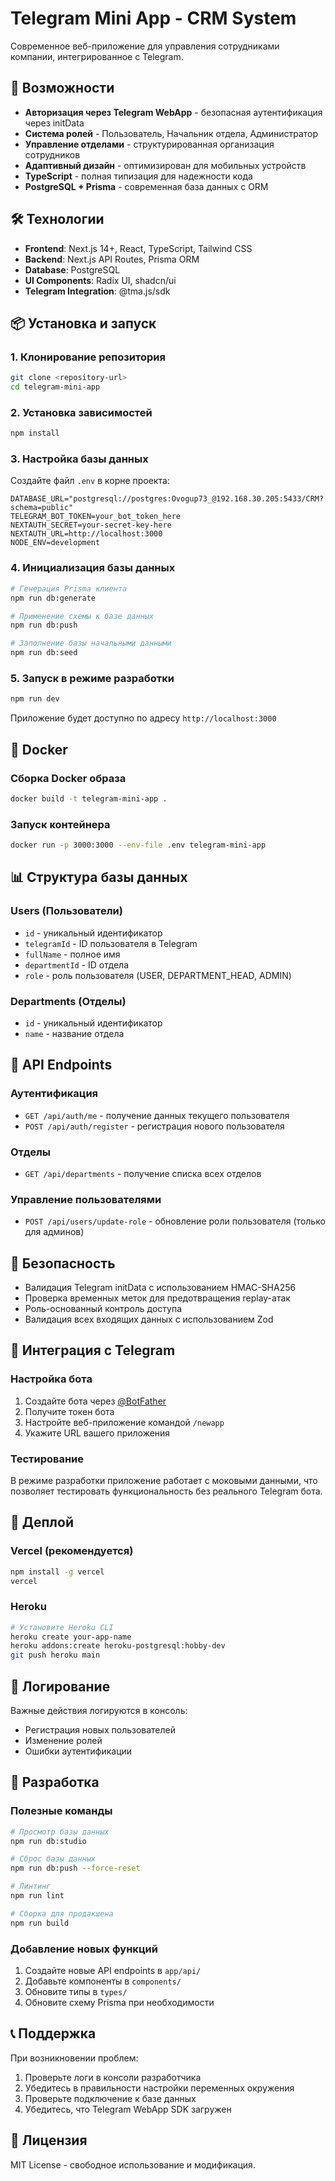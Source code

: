 # Telegram Mini App - CRM System

Современное веб-приложение для управления сотрудниками компании, интегрированное с Telegram.

## 🚀 Возможности

- **Авторизация через Telegram WebApp** - безопасная аутентификация через initData
- **Система ролей** - Пользователь, Начальник отдела, Администратор
- **Управление отделами** - структурированная организация сотрудников
- **Адаптивный дизайн** - оптимизирован для мобильных устройств
- **TypeScript** - полная типизация для надежности кода
- **PostgreSQL + Prisma** - современная база данных с ORM

## 🛠 Технологии

- **Frontend**: Next.js 14+, React, TypeScript, Tailwind CSS
- **Backend**: Next.js API Routes, Prisma ORM
- **Database**: PostgreSQL
- **UI Components**: Radix UI, shadcn/ui
- **Telegram Integration**: @tma.js/sdk

## 📦 Установка и запуск

### 1. Клонирование репозитория

```bash
git clone <repository-url>
cd telegram-mini-app
```

### 2. Установка зависимостей

```bash
npm install
```

### 3. Настройка базы данных

Создайте файл `.env` в корне проекта:

```env
DATABASE_URL="postgresql://postgres:Ovogup73_@192.168.30.205:5433/CRM?schema=public"
TELEGRAM_BOT_TOKEN=your_bot_token_here
NEXTAUTH_SECRET=your-secret-key-here
NEXTAUTH_URL=http://localhost:3000
NODE_ENV=development
```

### 4. Инициализация базы данных

```bash
# Генерация Prisma клиента
npm run db:generate

# Применение схемы к базе данных
npm run db:push

# Заполнение базы начальными данными
npm run db:seed
```

### 5. Запуск в режиме разработки

```bash
npm run dev
```

Приложение будет доступно по адресу `http://localhost:3000`

## 🐳 Docker

### Сборка Docker образа

```bash
docker build -t telegram-mini-app .
```

### Запуск контейнера

```bash
docker run -p 3000:3000 --env-file .env telegram-mini-app
```

## 📊 Структура базы данных

### Users (Пользователи)
- `id` - уникальный идентификатор
- `telegramId` - ID пользователя в Telegram
- `fullName` - полное имя
- `departmentId` - ID отдела
- `role` - роль пользователя (USER, DEPARTMENT_HEAD, ADMIN)

### Departments (Отделы)
- `id` - уникальный идентификатор
- `name` - название отдела

## 🔧 API Endpoints

### Аутентификация
- `GET /api/auth/me` - получение данных текущего пользователя
- `POST /api/auth/register` - регистрация нового пользователя

### Отделы
- `GET /api/departments` - получение списка всех отделов

### Управление пользователями
- `POST /api/users/update-role` - обновление роли пользователя (только для админов)

## 🔐 Безопасность

- Валидация Telegram initData с использованием HMAC-SHA256
- Проверка временных меток для предотвращения replay-атак
- Роль-основанный контроль доступа
- Валидация всех входящих данных с использованием Zod

## 📱 Интеграция с Telegram

### Настройка бота

1. Создайте бота через [@BotFather](https://t.me/BotFather)
2. Получите токен бота
3. Настройте веб-приложение командой `/newapp`
4. Укажите URL вашего приложения

### Тестирование

В режиме разработки приложение работает с моковыми данными, что позволяет тестировать функциональность без реального Telegram бота.

## 🚀 Деплой

### Vercel (рекомендуется)

```bash
npm install -g vercel
vercel
```

### Heroku

```bash
# Установите Heroku CLI
heroku create your-app-name
heroku addons:create heroku-postgresql:hobby-dev
git push heroku main
```

## 📝 Логирование

Важные действия логируются в консоль:
- Регистрация новых пользователей
- Изменение ролей
- Ошибки аутентификации

## 🤝 Разработка

### Полезные команды

```bash
# Просмотр базы данных
npm run db:studio

# Сброс базы данных
npm run db:push --force-reset

# Линтинг
npm run lint

# Сборка для продакшена
npm run build
```

### Добавление новых функций

1. Создайте новые API endpoints в `app/api/`
2. Добавьте компоненты в `components/`
3. Обновите типы в `types/`
4. Обновите схему Prisma при необходимости

## 📞 Поддержка

При возникновении проблем:

1. Проверьте логи в консоли разработчика
2. Убедитесь в правильности настройки переменных окружения
3. Проверьте подключение к базе данных
4. Убедитесь, что Telegram WebApp SDK загружен

## 📄 Лицензия

MIT License - свободное использование и модификация.